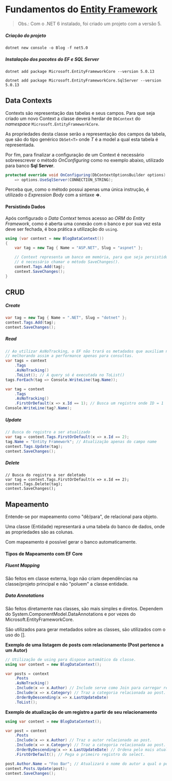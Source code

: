 # Fundamentos do [Entity Framework](https://docs.microsoft.com/pt-br/ef/)

> Obs.: Com o .NET 6 instalado, foi criado um projeto com a versão 5.

##### Criação do projeto

`dotnet new console -o Blog -f net5.0`

##### Instalação dos pacotes do EF e SQL Server

`dotnet add package Microsoft.EntityFrameworkCore --version 5.0.13`

`dotnet add package Microsoft.EntityFrameworkCore.SqlServer --version 5.0.13`

## Data Contexts

Contexts são representação das tabelas e seus campos. Para que seja criado um novo Context a classe deverá herdar de `DbContext` do _namespace_ `Microsoft.EntityFrameworkCore`.

As propriedades desta classe serão a representação dos campos da tabela, que são do tipo genérico `DbSet<T>` onde _T_ é a model a qual esta tabela é representada.

Por fim, para finalizar a configuração de um Context é necessário sobreescrever o método _OnConfiguring_ como no exemplo abaixo, utilizado para banco **Sql Server**.

```cs
protected override void OnConfiguring(DbContextOptionsBuilder options)
	=> options.UseSqlServer(CONNECTION_STRING);
```

Perceba que, como o método possui apenas uma única instrução, é utilizado o _Expression Body_ com a sintaxe **=>**.

#### Persistindo Dados

Após configurado o _Data Context_ temos acesso ao _ORM_ do _Entity Framework_, como é aberta uma conexão com o banco e por sua vez esta deve ser fechada, é boa prática a utilização do `using`.

```cs
using (var context = new BlogDataContext())
{
	var tag = new Tag { Name = "ASP.NET", Slug = "aspnet" };

	// Context representa um banco em memória, para que seja persistido os dados
	// é necessário chamar o método SaveChanges().
	context.Tags.Add(tag);
	context.SaveChanges();
}
```

## CRUD

##### Create

```cs
var tag = new Tag { Name = ".NET", Slug = "dotnet" };
context.Tags.Add(tag);
context.SaveChanges();
```

##### Read

```cs
// Ao utilizar AsNoTracking, o EF não trará os metadados que auxiliam nas operações como update delete
// melhorando assim a performance apenas para consultas.
var tags = context
	.Tags
	.AsNoTracking()
	.ToList(); // A query só é executada no ToList()
tags.ForEach(tag => Console.WriteLine(tag.Name));

var tag = context
	.Tags
	.AsNoTracking()
	.FirstOrDefault(x => x.Id == 1); // Busca um registro onde ID = 1
Console.WriteLine(tag?.Name);
```

##### Update

```cs
// Busca do registro a ser atualizado
var tag = context.Tags.FirstOrDefault(x => x.Id == 2);
tag.Name = "Entity Framework"; // Atualização apenas do campo name
context.Tags.Update(tag);
context.SaveChanges();
```

##### Delete

```
// Busca do registro a ser deletado
var tag = context.Tags.FirstOrDefault(x => x.Id == 2);
context.Tags.Delete(tag);
context.SaveChanges();
```

## Mapeamento

Entende-se por mapeamento como "dê/para", de relacional para objeto.

Uma classe (Entidade) representará a uma tabela do banco de dados, onde as propriedades são as colunas.

Com mapeamento é possível gerar o banco automaticamente.

#### Tipos de Mapeamento com EF Core

##### Fluent Mapping

São feitos em classe externa, logo não criam dependências na classe/projeto principal e não "poluem" a classe entidade.

##### Data Annotations

São feitos diretamente nas classes, são mais simples e diretos. Dependem do System.ComponentModel.DataAnnotations e por vezes do Microsoft.EntityFrameworkCore.

São utilizados para gerar metadados sobre as classes, são utilizados com o uso do [].

**Exemplo de uma listagem de posts com relacionamento (Post pertence a um Autor)**

```cs
// Utilização de using para dispose automático da classe.
using var context = new BlogDataContext();

var posts = context
    .Posts
    .AsNoTracking()
    .Include(x => x.Author) // Include serve como Join para carregar relacionamentos.
    .Include(x => x.Category) // Traz a categoria relacionada ao post.
    .OrderByDescending(x => x.LastUpdateDate)
    .ToList();
```

**Exemplo de atualização de um registro a partir de seu relacionamento**

```cs
using var context = new BlogDataContext();

var post = context
    .Posts
    .Include(x => x.Author) // Traz o autor relacionado ao post.
    .Include(x => x.Category) // Traz a categoria relacionada ao post.
    .OrderByDescending(x => x.LastUpdateDate) // Ordena pelo mais atual.
    .FirstOrDefault(); // Pega o primeiro registro do select.

post.Author.Name = "Foo Bar"; // Atualizará o nome do autor a qual o post pertence
context.Posts.Update(post);
context.SaveChanges();
```
